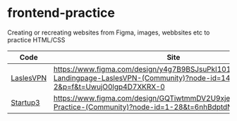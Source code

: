 # frontend-practice

Creating or recreating websites from Figma, images, webbsites etc to practice HTML/CSS

| Code  | Site |
| ------------- | ------------- |
| [LaslesVPN](./LaslesVPN) |https://www.figma.com/design/y4g7B9BSJsuPkI101iyF5E/FREEBIES-Landingpage-LaslesVPN-(Community)?node-id=14-2&p=f&t=UwujO0lgp4D7XKRX-0|
| [Startup3](./Startup3) |https://www.figma.com/design/GQTiwtmmDV2U9xjeev1TBR/FrontEnd-Practice-(Community)?node-id=1-28&t=6nhBdptdNCG9Wqyg-0|
